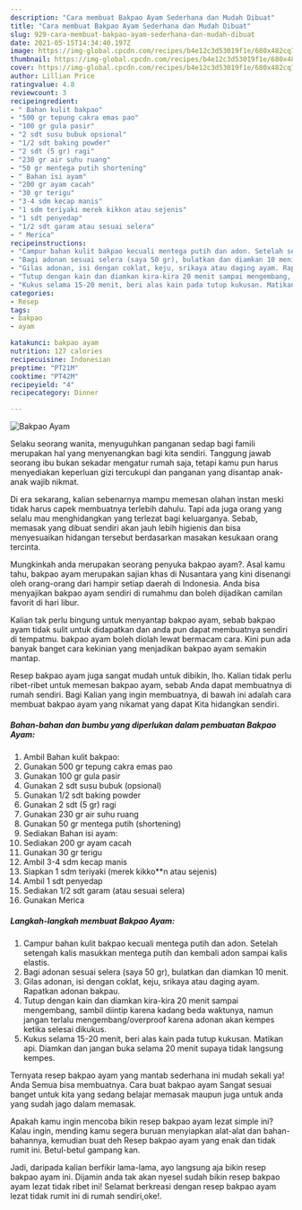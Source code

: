 ```yaml
---
description: "Cara membuat Bakpao Ayam Sederhana dan Mudah Dibuat"
title: "Cara membuat Bakpao Ayam Sederhana dan Mudah Dibuat"
slug: 929-cara-membuat-bakpao-ayam-sederhana-dan-mudah-dibuat
date: 2021-05-15T14:34:40.197Z
image: https://img-global.cpcdn.com/recipes/b4e12c3d53019f1e/680x482cq70/bakpao-ayam-foto-resep-utama.jpg
thumbnail: https://img-global.cpcdn.com/recipes/b4e12c3d53019f1e/680x482cq70/bakpao-ayam-foto-resep-utama.jpg
cover: https://img-global.cpcdn.com/recipes/b4e12c3d53019f1e/680x482cq70/bakpao-ayam-foto-resep-utama.jpg
author: Lillian Price
ratingvalue: 4.8
reviewcount: 3
recipeingredient:
- " Bahan kulit bakpao"
- "500 gr tepung cakra emas pao"
- "100 gr gula pasir"
- "2 sdt susu bubuk opsional"
- "1/2 sdt baking powder"
- "2 sdt (5 gr) ragi"
- "230 gr air suhu ruang"
- "50 gr mentega putih shortening"
- " Bahan isi ayam"
- "200 gr ayam cacah"
- "30 gr terigu"
- "3-4 sdm kecap manis"
- "1 sdm teriyaki merek kikkon atau sejenis"
- "1 sdt penyedap"
- "1/2 sdt garam atau sesuai selera"
- " Merica"
recipeinstructions:
- "Campur bahan kulit bakpao kecuali mentega putih dan adon. Setelah setengah kalis masukkan mentega putih dan kembali adon sampai kalis elastis."
- "Bagi adonan sesuai selera (saya 50 gr), bulatkan dan diamkan 10 menit."
- "Gilas adonan, isi dengan coklat, keju, srikaya atau daging ayam. Rapatkan adonan bakpau."
- "Tutup dengan kain dan diamkan kira-kira 20 menit sampai mengembang, sambil diintip karena kadang beda waktunya, namun jangan terlalu mengembang/overproof karena adonan akan kempes ketika selesai dikukus."
- "Kukus selama 15-20 menit, beri alas kain pada tutup kukusan. Matikan api. Diamkan dan jangan buka selama 20 menit supaya tidak langsung kempes."
categories:
- Resep
tags:
- bakpao
- ayam

katakunci: bakpao ayam 
nutrition: 127 calories
recipecuisine: Indonesian
preptime: "PT21M"
cooktime: "PT42M"
recipeyield: "4"
recipecategory: Dinner

---
```



![Bakpao Ayam](https://img-global.cpcdn.com/recipes/b4e12c3d53019f1e/680x482cq70/bakpao-ayam-foto-resep-utama.jpg)

Selaku seorang wanita, menyuguhkan panganan sedap bagi famili merupakan hal yang menyenangkan bagi kita sendiri. Tanggung jawab seorang ibu bukan sekadar mengatur rumah saja, tetapi kamu pun harus menyediakan keperluan gizi tercukupi dan panganan yang disantap anak-anak wajib nikmat.

Di era  sekarang, kalian sebenarnya mampu memesan olahan instan meski tidak harus capek membuatnya terlebih dahulu. Tapi ada juga orang yang selalu mau menghidangkan yang terlezat bagi keluarganya. Sebab, memasak yang dibuat sendiri akan jauh lebih higienis dan bisa menyesuaikan hidangan tersebut berdasarkan masakan kesukaan orang tercinta. 



Mungkinkah anda merupakan seorang penyuka bakpao ayam?. Asal kamu tahu, bakpao ayam merupakan sajian khas di Nusantara yang kini disenangi oleh orang-orang dari hampir setiap daerah di Indonesia. Anda bisa menyajikan bakpao ayam sendiri di rumahmu dan boleh dijadikan camilan favorit di hari libur.

Kalian tak perlu bingung untuk menyantap bakpao ayam, sebab bakpao ayam tidak sulit untuk didapatkan dan anda pun dapat membuatnya sendiri di tempatmu. bakpao ayam boleh diolah lewat bermacam cara. Kini pun ada banyak banget cara kekinian yang menjadikan bakpao ayam semakin mantap.

Resep bakpao ayam juga sangat mudah untuk dibikin, lho. Kalian tidak perlu ribet-ribet untuk memesan bakpao ayam, sebab Anda dapat membuatnya di rumah sendiri. Bagi Kalian yang ingin membuatnya, di bawah ini adalah cara membuat bakpao ayam yang nikamat yang dapat Kita hidangkan sendiri.

<!--inarticleads1-->

##### Bahan-bahan dan bumbu yang diperlukan dalam pembuatan Bakpao Ayam:

1. Ambil  Bahan kulit bakpao:
1. Gunakan 500 gr tepung cakra emas pao
1. Gunakan 100 gr gula pasir
1. Gunakan 2 sdt susu bubuk (opsional)
1. Gunakan 1/2 sdt baking powder
1. Gunakan 2 sdt (5 gr) ragi
1. Gunakan 230 gr air suhu ruang
1. Gunakan 50 gr mentega putih (shortening)
1. Sediakan  Bahan isi ayam:
1. Sediakan 200 gr ayam cacah
1. Gunakan 30 gr terigu
1. Ambil 3-4 sdm kecap manis
1. Siapkan 1 sdm teriyaki (merek kikko**n atau sejenis)
1. Ambil 1 sdt penyedap
1. Sediakan 1/2 sdt garam (atau sesuai selera)
1. Gunakan  Merica




<!--inarticleads2-->

##### Langkah-langkah membuat Bakpao Ayam:

1. Campur bahan kulit bakpao kecuali mentega putih dan adon. Setelah setengah kalis masukkan mentega putih dan kembali adon sampai kalis elastis.
1. Bagi adonan sesuai selera (saya 50 gr), bulatkan dan diamkan 10 menit.
1. Gilas adonan, isi dengan coklat, keju, srikaya atau daging ayam. Rapatkan adonan bakpau.
1. Tutup dengan kain dan diamkan kira-kira 20 menit sampai mengembang, sambil diintip karena kadang beda waktunya, namun jangan terlalu mengembang/overproof karena adonan akan kempes ketika selesai dikukus.
1. Kukus selama 15-20 menit, beri alas kain pada tutup kukusan. Matikan api. Diamkan dan jangan buka selama 20 menit supaya tidak langsung kempes.




Ternyata resep bakpao ayam yang mantab sederhana ini mudah sekali ya! Anda Semua bisa membuatnya. Cara buat bakpao ayam Sangat sesuai banget untuk kita yang sedang belajar memasak maupun juga untuk anda yang sudah jago dalam memasak.

Apakah kamu ingin mencoba bikin resep bakpao ayam lezat simple ini? Kalau ingin, mending kamu segera buruan menyiapkan alat-alat dan bahan-bahannya, kemudian buat deh Resep bakpao ayam yang enak dan tidak rumit ini. Betul-betul gampang kan. 

Jadi, daripada kalian berfikir lama-lama, ayo langsung aja bikin resep bakpao ayam ini. Dijamin anda tak akan nyesel sudah bikin resep bakpao ayam lezat tidak ribet ini! Selamat berkreasi dengan resep bakpao ayam lezat tidak rumit ini di rumah sendiri,oke!.

